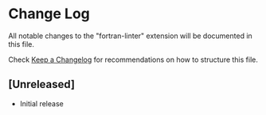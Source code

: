# Change Log
All notable changes to the "fortran-linter" extension will be documented in this file.

Check [Keep a Changelog](http://keepachangelog.com/) for recommendations on how to structure this file.

## [Unreleased]
- Initial release